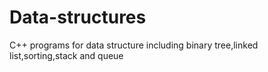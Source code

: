 # Data-structures
C++ programs for data structure including binary tree,linked list,sorting,stack and queue
